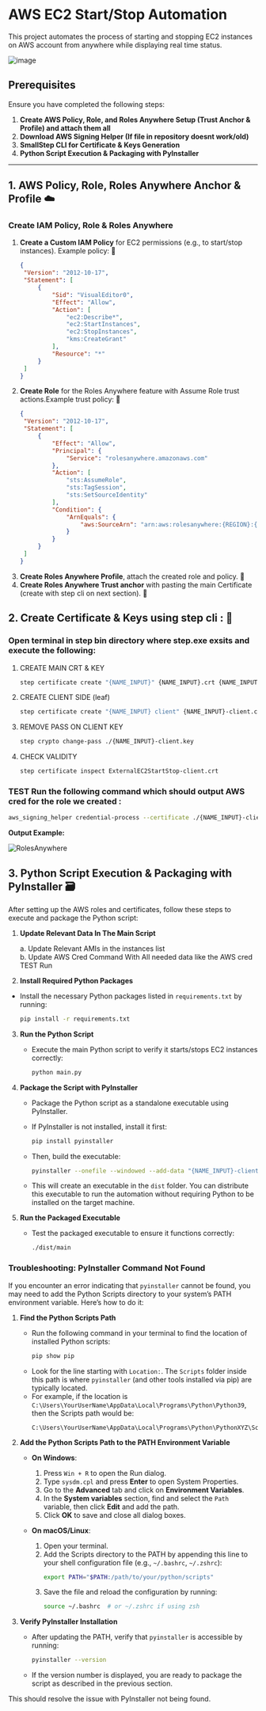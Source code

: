 # AWS EC2 Start/Stop Automation

This project automates the process of starting and stopping EC2 instances on AWS account from anywhere while displaying real time status.


![image](https://github.com/user-attachments/assets/8d047499-e308-4086-9f03-1b20a0d8bd15)


## Prerequisites

Ensure you have completed the following steps:

1. **Create AWS Policy, Role, and Roles Anywhere Setup (Trust Anchor & Profile) and attach them all**
2. **Download AWS Signing Helper (If file in repository doesnt work/old)**
3. **SmallStep CLI for Certificate & Keys Generation**
4. **Python Script Execution & Packaging with PyInstaller**

---

## 1. AWS Policy, Role, Roles Anywhere Anchor & Profile ☁️

### Create IAM Policy, Role & Roles Anywhere

1. **Create a Custom IAM Policy** for EC2 permissions (e.g., to start/stop instances). Example policy: 📄
   ```json
   {
    "Version": "2012-10-17",
    "Statement": [
        {
            "Sid": "VisualEditor0",
            "Effect": "Allow",
            "Action": [
                "ec2:Describe*",
                "ec2:StartInstances",
                "ec2:StopInstances",
                "kms:CreateGrant"
            ],
            "Resource": "*"
        }
    ]
   }
2. **Create Role** for the Roles Anywhere feature with Assume Role trust actions.Example trust policy: 📃
   ```json
   {
    "Version": "2012-10-17",
    "Statement": [
        {
            "Effect": "Allow",
            "Principal": {
                "Service": "rolesanywhere.amazonaws.com"
            },
            "Action": [
                "sts:AssumeRole",
                "sts:TagSession",
                "sts:SetSourceIdentity"
            ],
            "Condition": {
                "ArnEquals": {
                    "aws:SourceArn": "arn:aws:rolesanywhere:{REGION}:{ACCOUNT_ID}:trust-anchor/{TRUST_ANCHOR_ID}"
                }
            }
        }
    ]
   }
3. **Create Roles Anywhere Profile**, attach the created role and policy. 📖
4. **Create Roles Anywhere Trust anchor** with pasting the main Certificate (create with step cli on next section). 📑

## 2. Create Certificate & Keys using step cli : 🦿

### Open terminal in step bin directory where step.exe exsits and execute the following:

1. CREATE MAIN CRT & KEY
   ```bash
   step certificate create "{NAME_INPUT}" {NAME_INPUT}.crt {NAME_INPUT}.key --profile root-ca
   ```
2. CREATE CLIENT SIDE (leaf)
   ```bash
   step certificate create "{NAME_INPUT} client" {NAME_INPUT}-client.crt {NAME_INPUT}-client.key --profile leaf --ca ./{NAME_INPUT}.crt --ca-key ./{NAME_INPUT}.key --not-after {HOURS_TO_EXPIRE}h
   ```
4. REMOVE PASS ON CLIENT KEY
   ```bash
   step crypto change-pass ./{NAME_INPUT}-client.key
   ```
5. CHECK VALIDITY
   ```bash
   step certificate inspect ExternalEC2StartStop-client.crt
   ```

### TEST Run the following command which should output AWS cred for the role we created :
```bash
aws_signing_helper credential-process --certificate ./{NAME_INPUT}-client.crt --private-key ./{NAME_INPUT}-client.key --profile-arn arn:aws:rolesanywhere:{REGION}:{ACCOUNT_ID}:profile/{PROFILE_ID} --role-arn arn:aws:iam::{ACCOUNT_ID}:role/ExternalStartStopEC2 --trust-anchor-arn arn:aws:rolesanywhere:{REGION}:{ACCOUNT_ID}:trust-anchor/{TRUST_ANCHOR_ID}
```
**Output Example:**


![RolesAnywhere](https://github.com/user-attachments/assets/a27534c4-fa64-4eb4-a993-a03716a36210)


## 3. Python Script Execution & Packaging with PyInstaller 🗃️

After setting up the AWS roles and certificates, follow these steps to execute and package the Python script:

1.    **Update Relevant Data In The Main Script**<br />

      a. Update Relevant AMIs in the instances list<br />
      b. Update AWS Cred Command With All needed data like the AWS cred TEST Run<br />
  
3.    **Install Required Python Packages**

   - Install the necessary Python packages listed in `requirements.txt` by running:
     ```bash
     pip install -r requirements.txt
     ```

3. **Run the Python Script**

   - Execute the main Python script to verify it starts/stops EC2 instances correctly:
     ```bash
     python main.py
     ```

4. **Package the Script with PyInstaller**

   - Package the Python script as a standalone executable using PyInstaller.
   - If PyInstaller is not installed, install it first:
     ```bash
     pip install pyinstaller
     ```

   - Then, build the executable:
     ```bash
     pyinstaller --onefile --windowed --add-data "{NAME_INPUT}-client.crt;." --add-data "{NAME_INPUT}-client.key;." --add-binary "aws_signing_helper.exe;." {NAME_INPUT}.py
     ```

   - This will create an executable in the `dist` folder. You can distribute this executable to run the automation without requiring Python to be installed on the target machine.

5. **Run the Packaged Executable**

   - Test the packaged executable to ensure it functions correctly:
     ```bash
     ./dist/main
     ```
     
### Troubleshooting: PyInstaller Command Not Found

If you encounter an error indicating that `pyinstaller` cannot be found, you may need to add the Python Scripts directory to your system’s PATH environment variable. Here’s how to do it:

1. **Find the Python Scripts Path**

   - Run the following command in your terminal to find the location of installed Python scripts:
     ```bash
     pip show pip
     ```
   - Look for the line starting with `Location:`. The `Scripts` folder inside this path is where `pyinstaller` (and other tools installed via pip) are typically located. 
   - For example, if the location is `C:\Users\YourUserName\AppData\Local\Programs\Python\Python39`, then the Scripts path would be:
     ```
     C:\Users\YourUserName\AppData\Local\Programs\Python\PythonXYZ\Scripts
     ```

2. **Add the Python Scripts Path to the PATH Environment Variable**

   - **On Windows**:
     1. Press `Win + R` to open the Run dialog.
     2. Type `sysdm.cpl` and press **Enter** to open System Properties.
     3. Go to the **Advanced** tab and click on **Environment Variables**.
     4. In the **System variables** section, find and select the `Path` variable, then click **Edit** and add the path.
     5. Click **OK** to save and close all dialog boxes.

   - **On macOS/Linux**:
     1. Open your terminal.
     2. Add the Scripts directory to the PATH by appending this line to your shell configuration file (e.g., `~/.bashrc`, `~/.zshrc`):
        ```bash
        export PATH="$PATH:/path/to/your/python/scripts"
        ```
     3. Save the file and reload the configuration by running:
        ```bash
        source ~/.bashrc  # or ~/.zshrc if using zsh
        ```

3. **Verify PyInstaller Installation**

   - After updating the PATH, verify that `pyinstaller` is accessible by running:
     ```bash
     pyinstaller --version
     ```
   - If the version number is displayed, you are ready to package the script as described in the previous section.

This should resolve the issue with PyInstaller not being found.
